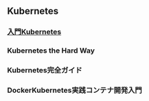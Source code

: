 ## Kubernetes

### [入門Kubernetes](./kuard)

### Kubernetes the Hard Way

### Kubernetes完全ガイド

### DockerKubernetes実践コンテナ開発入門
